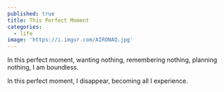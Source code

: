 ```yaml
---
published: true
title: This Perfect Moment
categories:
  - life
image: 'https://i.imgur.com/AIRONAQ.jpg'
---
```

In this perfect moment,
wanting nothing,
remembering nothing,
planning nothing,
I am boundless.

In this perfect moment,
I disappear,
becoming all
I experience.
